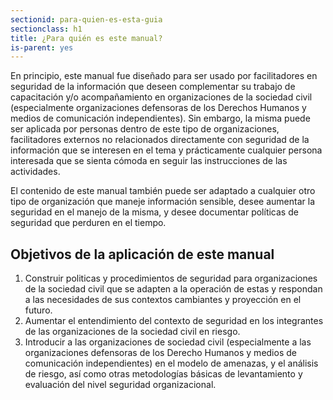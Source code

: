 ```yaml
---
sectionid: para-quien-es-esta-guia
sectionclass: h1
title: ¿Para quién es este manual?
is-parent: yes
---
```


En principio, este manual fue diseñado para ser usado por facilitadores en seguridad de la información que deseen complementar su trabajo de capacitación y/o acompañamiento en organizaciones de la sociedad civil (especialmente organizaciones defensoras de los Derechos Humanos y medios de comunicación independientes). Sin embargo, la misma puede ser aplicada por personas dentro de este tipo de organizaciones, facilitadores externos no relacionados directamente con seguridad de la información que se interesen en el tema y prácticamente cualquier persona interesada que se sienta cómoda en seguir las instrucciones de las actividades.

El contenido de este manual también puede ser adaptado a cualquier otro tipo de organización que maneje información sensible, desee aumentar la seguridad en el manejo de la misma, y desee documentar políticas de seguridad que perduren en el tiempo.

## Objetivos de la aplicación de este manual 
1. Construir politicas y procedimientos de seguridad para organizaciones de la sociedad civil que se adapten a la operación de estas y respondan a las necesidades de sus contextos cambiantes y proyección en el futuro.
2. Aumentar el entendimiento del contexto de seguridad en los integrantes de las organizaciones de la sociedad civil en riesgo.
3. Introducir a las organizaciones de sociedad civil (especialmente a las organizaciones defensoras de los Derecho Humanos y medios de comunicación independientes) en el modelo de amenazas, y el análisis de riesgo, así como otras metodologías básicas de levantamiento y evaluación del nivel seguridad organizacional.
